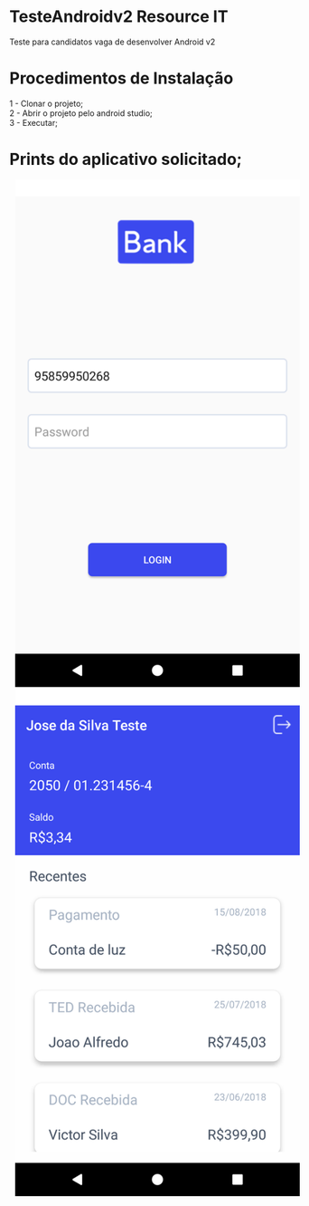 # TesteAndroidv2 Resource IT
Teste para candidatos vaga de desenvolver Android v2

# Procedimentos de Instalação

1 - Clonar o projeto;</br>
2 - Abrir o projeto pelo android studio;</br>
3 - Executar;</br>

# Prints do aplicativo solicitado;

<img style="display: inline; margin: 0 10px;" src="https://github.com/daylonsc/TesteAndroidv2/blob/teste_santander_daylon/Screenshot_1562462838.png"/>

<img  style="display: inline; margin: 0 10px;" src="https://github.com/daylonsc/TesteAndroidv2/blob/teste_santander_daylon/Screenshot_1562462855.png"/>
